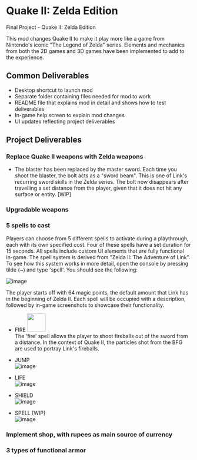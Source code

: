 # Quake II: Zelda Edition

Final Project - Quake II: Zelda Edition

This mod changes Quake II to make it play more like a game from Nintendo's iconic "The Legend of Zelda" series. Elements and mechanics from both the 2D games and 3D games have been implemented to add to the experience.

## Common Deliverables
* Desktop shortcut to launch mod
* Separate folder containing files needed for mod to work
* README file that explains mod in detail and shows how to test deliverables
* In-game help screen to explain mod changes
* UI updates reflecting project deliverables

## Project Deliverables

### Replace Quake II weapons with Zelda weapons
* The blaster has been replaced by the master sword. Each time you shoot the blaster, the bolt acts as a "sword beam". This is one of Link's recurring sword skills in the Zelda series. The bolt now disappears after travelling a set distance from the player, given that it does not hit any surface or entity. [WIP]

### Upgradable weapons

### 5 spells to cast
Players can choose from 5 different spells to activate during a playthrough, each with its own specified cost. Four of these spells have a set duration for 15 seconds. All spells include custom UI elements that are fully functional in-game. The spell system is derived from "Zelda II: The Adventure of Link". To see how this system works in more detail, open the console by pressing tilde (~) and type 'spell'. You should see the following:

![image](https://user-images.githubusercontent.com/90282143/167352895-158aae8b-4fd3-42d3-b364-92eb1a03d1c4.png)

The player starts off with 64 magic points, the default amount that Link has in the beginning of Zelda II. Each spell will be occupied with a description, followed by in-game screenshots to showcase their functionality.

* FIRE <img src = "https://user-images.githubusercontent.com/90282143/167357467-9837de00-9236-4491-b7a4-3ea8f9c37bd0.png" width = "50" height = "50" > <br />
The 'fire' spell allows the player to shoot fireballs out of the sword from a distance. In the context of Quake II, the particles shot from the BFG are used to portray Link's fireballs.

* JUMP <br />
![image](https://user-images.githubusercontent.com/90282143/167356941-f19b8dcf-07e6-45fd-bc7a-5bdda1118803.png)


* LIFE <br />
![image](https://user-images.githubusercontent.com/90282143/167357160-bad759af-77d7-407c-8bff-bf2d9fd1a86e.png)


* SHIELD <br />
![image](https://user-images.githubusercontent.com/90282143/167357215-b0378adf-0894-4740-b8dc-70d72ddf8365.png)


* SPELL [WIP] <br />
![image](https://user-images.githubusercontent.com/90282143/167357318-7569d747-6f9d-4af8-82e7-3ed950807b66.png)


### Implement shop, with rupees as main source of currency

### 3 types of functional armor

